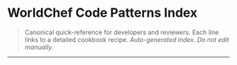 # WorldChef Code Patterns Index

> Canonical quick-reference for developers and reviewers. Each line links to a detailed cookbook recipe.
> _Auto-generated index. Do not edit manually._

---

